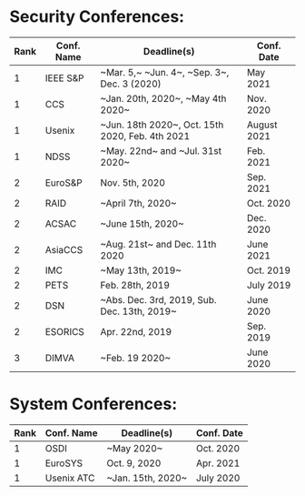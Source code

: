 # Security Conferences:


| Rank | Conf. Name | Deadline(s) | Conf. Date |
| --- | --- | --- | --- |
| 1 | IEEE S&P | ~Mar. 5,~ ~Jun. 4~, ~Sep. 3~, Dec. 3 (2020) | May 2021 |
| 1 | CCS | ~Jan. 20th, 2020~, ~May 4th 2020~ | Nov. 2020 |
| 1 | Usenix | ~Jun. 18th 2020~, Oct. 15th 2020, Feb. 4th 2021 | August 2021 |
| 1 | NDSS | ~May. 22nd~ and ~Jul. 31st 2020~ | Feb. 2021 |
| 2 | EuroS&P | Nov. 5th, 2020 | Sep. 2021 |
| 2 | RAID | ~April 7th, 2020~ | Oct. 2020 |
| 2 | ACSAC | ~June 15th, 2020~ | Dec. 2020 |
| 2 | AsiaCCS | ~Aug. 21st~ and Dec. 11th 2020 | June 2021 |
| 2 | IMC | ~May 13th, 2019~ | Oct. 2019 |
| 2 | PETS | Feb. 28th, 2019 | July 2019 |
| 2 | DSN | ~Abs. Dec. 3rd, 2019, Sub. Dec. 13th, 2019~ | June 2020 |
| 2 | ESORICS | Apr. 22nd, 2019 | Sep. 2019 |
| 3 | DIMVA | ~Feb. 19 2020~ | June 2020 |

# System Conferences:
| Rank | Conf. Name | Deadline(s) | Conf. Date |
| --- | --- | --- | --- |
| 1 | OSDI | ~May 2020~ | Oct. 2020 |
| 1 | EuroSYS | Oct. 9, 2020 | Apr. 2021 |
| 1 | Usenix ATC | ~Jan. 15th, 2020~ | July 2020 |
